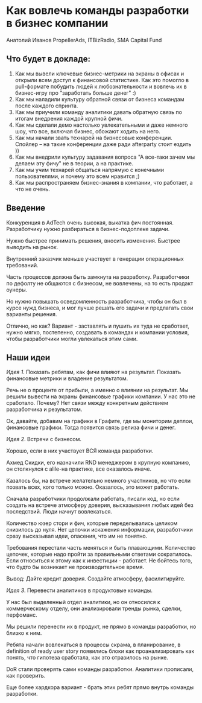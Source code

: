 # Как вовлечь команды разработки в бизнес компании

Анатолий Иванов PropellerAds, ITBizRadio, SMA Capital Fund


## Что будет в докладе:

1. Как мы вывели ключевые бизнес-метрики на экраны в офисах и открыли всем доступ к финансовой статистике. Как это помогло в pull-формате побудить людей к любознательности и вовлечь их в бизнес-игру про "заработать больше денег" :)
2. Как мы наладили культуру обратной связи от бизнеса командам после каждого спринта.
3. Как мы приучили команду аналитики давать обратную связь по итогам внедрения каждой крупной фичи.
4. Как мы сделали демо настолько увлекательными и даже немного шоу, что все, включая бизнес, обожают ходить на него.
5. Как мы начали звать технарей на бизнесовые конференции. Спойлер – на такие конференции даже ради afterparty стоит ездить ))
6. Как мы внедрили культуру задавания вопроса "А все-таки зачем мы делаем эту фичу" не в теории, а на практике.
7. Как мы учим технарей общаться напрямую с конечными пользователями, и почему это всем нравится ;)
8. Как мы распространяем бизнес-знания в компании, что работает, а что не очень.

## Введение

Конкуренция в AdTech очень высокая, выкатка фич постоянная. Разработчику нужно разбираться в бизнес-подоплеке задачи. 

Нужно быстрее принимать решения, вносить изменения. Быстрее выводить на рынок. 

Внутренний заказчик меньше участвует в генерации операционных требований. 

Часть процессов должна быть замкнута на разработку. Разработчики по дефолту не общаются с бизнесом, не вовлечены, на то есть продакт оунеры. 

Но нужно повышать осведомленность разработчика, чтобы он был в курсе нужд бизнеса, и мог лучше решать его задачи и предлагать свои варианты решения. 

Отлично, но как? Вариант - заставлять и пушить их туда не сработает, нужно мягко, постепенно, создавать в командах и компании условия, чтобы разработчики могли увлекаться этим сами. 

 ## Наши идеи

*Идея 1*. Показать ребятам, как фичи влияют на результат. Показать финансовые метрики и владение результатом. 

Речь не о проценте от прибыли, а именно о влиянии на результат. Мы решили вывести на экраны финансовые графики компании. У нас это не сработало. Почему? Нет связи между конкретным действием разработчика и результатом. 

Ок, давайте, добавим на графики в Графите, где мы мониторим деплои, финансовые графики. Тогда появится связь релиза фичи и денег. 

*Идея 2*. Встречи с бизнесом. 

Хорошо, если в них участвует ВСЯ команда разработки. 

Ахмед Скидки, его назначили RND менеджером в крупную компанию, он столкнулся с alile-на практике, все оказалось иначе. 

Казалось бы, на встрече желательно немного участников, но что если позвать всех, кого только можно. Оказалось, это может работать. 

Сначала разработчики продолжали работать, писали код, но если создать на встрече атмосферу доверия, высказывания любых идей без последствий. Люди начнут вовлекаться. 

Количество юзер стори и фич, которые переделывались целиком снизилось до нуля. Нет цепочки искажения информации, разработчики сразу высказывал идеи, опасения, что им не понятно. 

Требования перестали часть меняться и быть плавающими. Количество цепочек, которые надо пройти за правильными ответами сократилось. Если относиться к этому как к инвестиции - работает. Не бойтесь того, что будто бы возникает не производительное время. 

Вывод: Дайте кредит доверия. Создайте атмосферу, фасилитируйте. 

*Идея 3*. Перевести аналитиков в продуктовые команды.

У нас был выделенный отдел аналитики, но он относился к коммерческому отделу, они анализировали тренды рынка, сделки, перфоманс. 

Мы решили перенести их в продукт, не прямо в команды разработки, но близко к ним. 

Ребята начали вовлекаться в процессы скрама, в планирование, в definition of ready user story появились блоки как проанализировать как понять, что гипотеза сработала, как это отразилось на рынке. 

DoR стали проверять сами команды разработки. Аналитики прописали, как проверить. 

Еще более хардкора вариант - брать этих ребят прямо внутрь команды разработки. 


